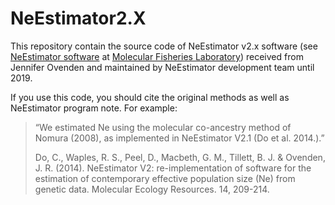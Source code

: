 
# NeEstimator2.X

This repository contain the source code of NeEstimator v2.x software (see
[NeEstimator software](http://www.molecularfisherieslaboratory.com.au/neestimator-software/)
at [Molecular Fisheries Laboratory](http://www.molecularfisherieslaboratory.com.au/))
received from Jennifer Ovenden and maintained by NeEstimator development team
until 2019.

If you use this code, you should cite the original methods as well as NeEstimator
program note. For example:

> “We estimated Ne using the molecular co-ancestry method of Nomura (2008),
> as implemented in NeEstimator V2.1 (Do et al. 2014.).”
>
> Do, C., Waples, R. S., Peel, D., Macbeth, G. M., Tillett, B. J. & Ovenden,
> J. R. (2014). NeEstimator V2: re-implementation of software for the
> estimation of contemporary effective population size (Ne) from genetic data.
> Molecular Ecology Resources. 14, 209-214.
